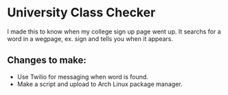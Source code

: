 # University Class Checker

  I made this to know when my college sign up page went up. It searchs for a word in a wegpage, ex. sign and tells you when it appears.
  
## Changes to make:
- Use Twilio for messaging when word is found.
- Make a script and upload to Arch Linux package manager.
